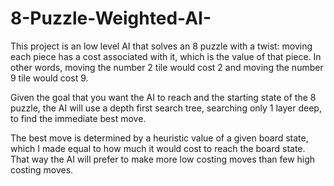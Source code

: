 # 8-Puzzle-Weighted-AI-

This project is an low level AI that solves an 8 puzzle with a twist: moving each piece has a cost associated with it, which is the value of that piece. In other words, moving the number 2 tile would cost 2 and moving the number 9 tile would cost 9. 

Given the goal that you want the AI to reach and the starting state of the 8 puzzle, the AI will use a depth first search tree, searching only 1 layer deep, to find the immediate best move.

The best move is determined by a heuristic value of a given board state, which I made equal to how much it would cost to reach the board state. That way the AI will prefer to make more low costing moves than few high costing moves. 

